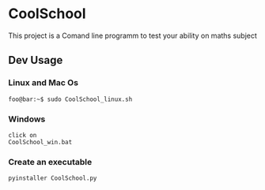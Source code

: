 # CoolSchool

This project is a Comand line programm to test your ability on maths subject

## Dev Usage 

### Linux and Mac Os
```console
foo@bar:~$ sudo CoolSchool_linux.sh
```

### Windows

```
click on
CoolSchool_win.bat 
```

### Create an executable

```
pyinstaller CoolSchool.py
```

